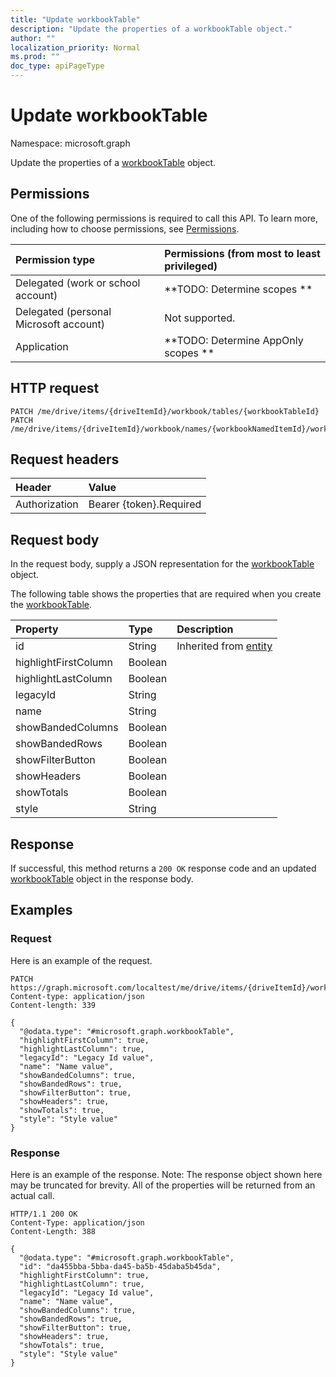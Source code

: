 ```yaml
---
title: "Update workbookTable"
description: "Update the properties of a workbookTable object."
author: ""
localization_priority: Normal
ms.prod: ""
doc_type: apiPageType
---
```


# Update workbookTable

Namespace: microsoft.graph

Update the properties of a [workbookTable](../resources/workbooktable.md) object.

## Permissions
One of the following permissions is required to call this API. To learn more, including how to choose permissions, see [Permissions](/concepts/permissions-reference.md).

|Permission type|Permissions (from most to least privileged)|
|:---|:---|
|Delegated (work or school account)|**TODO: Determine scopes **|
|Delegated (personal Microsoft account)|Not supported.|
|Application|**TODO: Determine AppOnly scopes **|

## HTTP request
<!-- {
  "blockType": "ignored"
}
-->
``` http
PATCH /me/drive/items/{driveItemId}/workbook/tables/{workbookTableId}
PATCH /me/drive/items/{driveItemId}/workbook/names/{workbookNamedItemId}/worksheet/tables/{workbookTableId}
```

## Request headers
|Header|Value|
|:---|:---|
|Authorization|Bearer {token}.Required|

## Request body
In the request body, supply a JSON representation for the [workbookTable](../resources/workbooktable.md) object.

The following table shows the properties that are required when you create the [workbookTable](../resources/workbooktable.md).

|Property|Type|Description|
|:---|:---|:---|
|id|String| Inherited from [entity](../resources/entity.md)|
|highlightFirstColumn|Boolean||
|highlightLastColumn|Boolean||
|legacyId|String||
|name|String||
|showBandedColumns|Boolean||
|showBandedRows|Boolean||
|showFilterButton|Boolean||
|showHeaders|Boolean||
|showTotals|Boolean||
|style|String||



## Response
If successful, this method returns a `200 OK` response code and an updated [workbookTable](../resources/workbooktable.md) object in the response body.

## Examples

### Request
Here is an example of the request.
<!-- {
  "blockType": "request",
  "name": "update_workbooktable"
}
-->
``` http
PATCH https://graph.microsoft.com/localtest/me/drive/items/{driveItemId}/workbook/tables/{workbookTableId}
Content-type: application/json
Content-length: 339

{
  "@odata.type": "#microsoft.graph.workbookTable",
  "highlightFirstColumn": true,
  "highlightLastColumn": true,
  "legacyId": "Legacy Id value",
  "name": "Name value",
  "showBandedColumns": true,
  "showBandedRows": true,
  "showFilterButton": true,
  "showHeaders": true,
  "showTotals": true,
  "style": "Style value"
}
```

### Response
Here is an example of the response. Note: The response object shown here may be truncated for brevity. All of the properties will be returned from an actual call.
<!-- {
  "blockType": "response",
  "truncated": true
}
-->
``` http
HTTP/1.1 200 OK
Content-Type: application/json
Content-Length: 388

{
  "@odata.type": "#microsoft.graph.workbookTable",
  "id": "da455bba-5bba-da45-ba5b-45daba5b45da",
  "highlightFirstColumn": true,
  "highlightLastColumn": true,
  "legacyId": "Legacy Id value",
  "name": "Name value",
  "showBandedColumns": true,
  "showBandedRows": true,
  "showFilterButton": true,
  "showHeaders": true,
  "showTotals": true,
  "style": "Style value"
}
```


